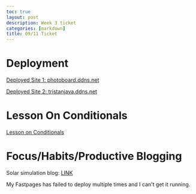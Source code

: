 ```yaml
---
toc: true
layout: post
description: Week 3 ticket
categories: [markdown]
title: 09/11 Ticket
---
```


# Deployment
[Deployed Site 1: photoboard.ddns.net](photoboard.ddns.net)

[Deployed Site 2: tristanjava.ddns.net](http://13.57.182.0)
# Lesson On Conditionals
[Lesson on Conditionals](https://tristancopley.github.io/dnhs-blog/jupyter/2022/09/11/ifelse.html)
# Focus/Habits/Productive Blogging
Solar simulation blog: [LINK](https://tristancopley.github.io/dnhs-blog/jupyter/2020/09/08/solar.html)


My Fastpages has failed to deploy multiple times and I can't get it running.
